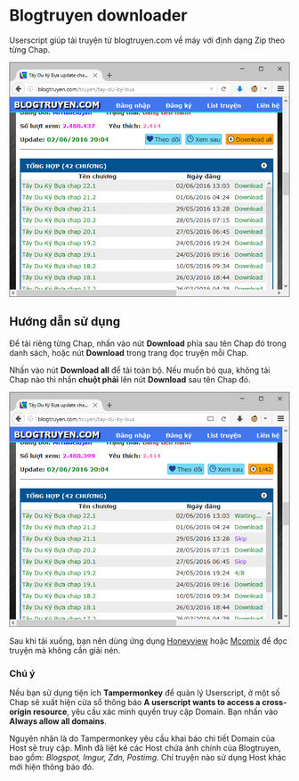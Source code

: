 # Blogtruyen downloader

Userscript giúp tải truyện từ blogtruyen.com về máy với định dạng Zip theo từng Chap.

![Blogtruyen downloader](screenshot/blogtruyen.png)

## Hướng dẫn sử dụng

Để tải riêng từng Chap, nhấn vào nút **Download** phía sau tên Chap đó trong danh sách, hoặc nút **Download** trong trang đọc truyện mỗi Chap.

Nhấn vào nút **Download all** để tải toàn bộ. Nếu muốn bỏ qua, không tải Chap nào thì nhấn **chuột phải** lên nút **Download** sau tên Chap đó.

![Blogtruyen downloader](screenshot/downloading.png)

Sau khi tải xuống, bạn nên dùng ứng dụng [Honeyview](https://www.bandisoft.com/honeyview/vn/) hoặc [Mcomix](https://sourceforge.net/projects/mcomix/) để đọc truyện mà không cần giải nén.

### Chú ý

Nếu bạn sử dụng tiện ích **Tampermonkey** để quản lý Userscript, ở một số Chap sẽ xuất hiện cửa sổ thông báo **A userscript wants to access a cross-origin resource**, yêu cầu xác minh quyền truy cập Domain. Bạn nhấn vào **Always allow all domains**.

Nguyên nhân là do Tampermonkey yêu cầu khai báo chi tiết Domain của Host sẽ truy cập. Mình đã liệt kê các Host chứa ảnh chính của Blogtruyen, bao gồm: *Blogspot, Imgur, Zdn, Postimg*. Chỉ truyện nào sử dụng Host khác mới hiện thông báo đó.

